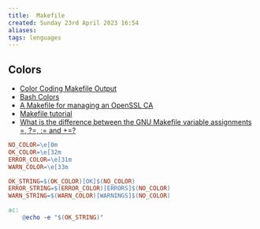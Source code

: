 ```yaml
---
title:  Makefile
created: Sunday 23rd April 2023 16:54
aliases: 
tags: lenguages
---
```


## Colors

- [Color Coding Makefile Output](http://jamesdolan.blogspot.com/2009/10/color-coding-makefile-output.html)
- [Bash Colors](https://www.shellhacks.com/bash-colors/)
- [A Makefile for managing an OpenSSL CA](https://gist.github.com/ab/4570034)
- [Makefile tutorial](https://makefiletutorial.com/#top)
- [What is the difference between the GNU Makefile variable assignments =, ?=, := and +=?](https://stackoverflow.com/questions/448910/what-is-the-difference-between-the-gnu-makefile-variable-assignments-a)

```makefile
NO_COLOR=\e[0m
OK_COLOR=\e[32m
ERROR_COLOR=\e[31m
WARN_COLOR=\e[33m

OK_STRING=$(OK_COLOR)[OK]$(NO_COLOR)
ERROR_STRING=$(ERROR_COLOR)[ERRORS]$(NO_COLOR)
WARN_STRING=$(WARN_COLOR)[WARNINGS]$(NO_COLOR)

ac:
	@echo -e "$(OK_STRING)"
```